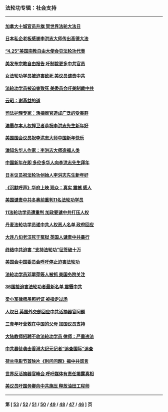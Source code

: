 ### 法轮功专辑：社会支持
---
#### [加拿大十城官员升旗 贺世界法轮大法日](../../pages/nf4386/n13729166.md?05110430) 
#### [日本私企老板感谢李洪志大师传出高德大法](../../pages/nf4386/n13726335.md?05110430) 
#### [“4.25”美国宗教自由大使会见法轮功代表](../../pages/nf4386/n13724124.md?05110430) 
#### [美发布宗教自由报告 吁制裁更多中共官员](../../pages/nf4386/n13720670.md?05110430) 
#### [女法轮功学员被迫害致死 美议员谴责中共](../../pages/nf4386/n13682069.md?05110430) 
#### [法轮功学员被迫害致死 美委员会吁美制裁中共](../../pages/nf4386/n13631310.md?05110430) 
#### [云昭：谢燕益的道](../../pages/nf4386/n13607391.md?05110430) 
#### [司法护理专家：活摘器官造成广泛的受害群](../../pages/nf4386/n13570425.md?05110430) 
#### [澳墨尔本人权捍卫者恭祝李洪志先生新年好](../../pages/nf4386/n13556164.md?05110430) 
#### [美国国会议员祝李洪志大师中国新年快乐](../../pages/nf4386/n13554208.md?05110430) 
#### [澳知名华人作家：李洪志大师造福人类](../../pages/nf4386/n13552049.md?05110430) 
#### [中国新年在即 多伦多华人向李洪志先生拜年](../../pages/nf4386/n13531756.md?05110430) 
#### [日本议员祝法轮功创始人李洪志先生新年好](../../pages/nf4386/n13543228.md?05110430) 
#### [《沉默呼声》华府上映 观众：真实 震撼 感人](../../pages/nf4386/n13524739.md?05110430) 
#### [美国谴责中共冬奥前重判11名法轮功学员](../../pages/nf4386/n13521806.md?05110430) 
#### [11法轮功学员遭重判 加政要谴中共打压人权](../../pages/nf4386/n13521294.md?05110430) 
#### [丹麦法轮功学员递中共人权恶人名单 政府回应](../../pages/nf4386/n13497482.md?05110430) 
#### [大连八旬老汉死于冤狱 英国人谴责中共暴行](../../pages/nf4386/n13480118.md?05110430) 
#### [终结中共迫害 “支持法轮功”征签破十万](../../pages/nf4386/n13471084.md?05110430) 
#### [美国会中国委员会呼吁停止迫害法轮功](../../pages/nf4386/n13465411.md?05110430) 
#### [法轮功学员邓翠萍等人被抓 美国务院关注](../../pages/nf4386/n13451524.md?05110430) 
#### [36国接迫害法轮功者最新名单 震慑中共](../../pages/nf4386/n13445909.md?05110430) 
#### [梁小军律师吊照听证 被指走过场](../../pages/nf4386/n13437662.md?05110430) 
#### [人权日 英国外交部回应中共活摘器官问题](../../pages/nf4386/n13430243.md?05110430) 
#### [三青年吁营救在中国的父母 加国议员支持](../../pages/nf4386/n13429744.md?05110430) 
#### [大陆教师招聘不收法轮功学员 律师：严重违法](../../pages/nf4386/n13365839.md?05110430) 
#### [中共暴徒袭击香港大纪元记者“追查国际”追查](../../pages/nf4386/n13343404.md?05110430) 
#### [荷兰电影节首映片《别问问题》揭中共谎言](../../pages/nf4386/n13321179.md?05110430) 
#### [世界反活摘器官峰会 呼吁媒体有责任揭露真相](../../pages/nf4386/n13264475.md?05110430) 
#### [美议员吁国务卿向中共施压 释放油田工程师](../../pages/nf4386/n13233845.md?05110430) 

---
#### 第 [ [53](./53.md?05110430) / [52](./52.md?05110430) / [51](./51.md?05110430) / [50](./50.md?05110430) / [49](./49.md?05110430) / [48](./48.md?05110430) / [47](./47.md?05110430) / [46](./46.md?05110430) ] 页
